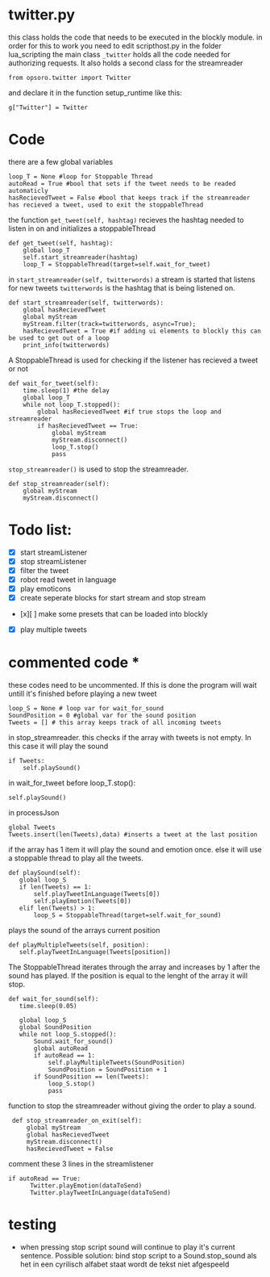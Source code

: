 # twitter.py
this class holds the code that needs to be executed in the blockly module.
in order for this to work you need to edit scripthost.py in the folder lua_scripting
the main class ```_twitter``` holds all the code needed for authorizing requests. It also holds a second class for the streamreader
```
from opsoro.twitter import Twitter
```
and declare it in the function setup_runtime like this:
```
g["Twitter"] = Twitter
```
# Code
there are a few global variables
```
loop_T = None #loop for Stoppable Thread
autoRead = True #bool that sets if the tweet needs to be readed automaticly
hasRecievedTweet = False #bool that keeps track if the streamreader has recieved a tweet, used to exit the stoppableThread
```
the function ```get_tweet(self, hashtag)``` recieves the hashtag needed to listen in on and initializes a stoppableThread
```
def get_tweet(self, hashtag):
    global loop_T
    self.start_streamreader(hashtag)
    loop_T = StoppableThread(target=self.wait_for_tweet)
```
in ```start_streamreader(self, twitterwords)``` a stream is started that listens for new tweets ```twitterwords``` is the hashtag that is being listened on.
```
def start_streamreader(self, twitterwords):
    global hasRecievedTweet
    global myStream
    myStream.filter(track=twitterwords, async=True);
    hasRecievedTweet = True #if adding ui elements to blockly this can be used to get out of a loop
    print_info(twitterwords)
```
A StoppableThread is used for checking if the listener has recieved a tweet or not
```
def wait_for_tweet(self):
    time.sleep(1) #the delay
    global loop_T
    while not loop_T.stopped():
        global hasRecievedTweet #if true stops the loop and streamreader
        if hasRecievedTweet == True:
            global myStream
            myStream.disconnect()
            loop_T.stop()
            pass
```
```stop_streamreader()``` is used to stop the streamreader.

```
def stop_streamreader(self):
    global myStream
    myStream.disconnect()
```
# Todo list:
- [x] start streamListener
- [x] stop streamListener
- [x] filter the tweet
- [x] robot read tweet in language
- [x] play emoticons
- [x] create seperate blocks for start stream and stop stream
- [x][ ] make some presets that can be loaded into blockly
- [x] play multiple tweets

# commented code *
these codes need to be uncommented. If this is done the program will wait untill it's finished before playing a new tweet
```
loop_S = None # loop var for wait_for_sound
SoundPosition = 0 #global var for the sound position
Tweets = [] # this array keeps track of all incoming tweets
```
in stop_streamreader. this checks if the array with tweets is not empty. In this case it will play the sound
```
if Tweets:
    self.playSound()
```
in wait_for_tweet before loop_T.stop():
```
self.playSound()
```
in processJson
```
global Tweets
Tweets.insert(len(Tweets),data) #inserts a tweet at the last position
```
if the array has 1 item it will play the sound and emotion once. else it will use a stoppable thread to play all the tweets.
```
def playSound(self):
   global loop_S
   if len(Tweets) == 1:
       self.playTweetInLanguage(Tweets[0])
       self.playEmotion(Tweets[0])
   elif len(Tweets) > 1:
       loop_S = StoppableThread(target=self.wait_for_sound)
```
plays the sound of the arrays current position
```
def playMultipleTweets(self, position):
   self.playTweetInLanguage(Tweets[position])
```
The StoppableThread iterates through the array and increases by 1 after the sound has played. If the position is equal to the lenght of the array it will stop.
```
def wait_for_sound(self):
   time.sleep(0.05)

   global loop_S
   global SoundPosition
   while not loop_S.stopped():
       Sound.wait_for_sound()
       global autoRead
       if autoRead == 1:
           self.playMultipleTweets(SoundPosition)
           SoundPosition = SoundPosition + 1
       if SoundPosition == len(Tweets):
           loop_S.stop()
           pass
```
function to stop the streamreader without giving the order to play a sound.
```
 def stop_streamreader_on_exit(self):
     global myStream
     global hasRecievedTweet
     myStream.disconnect()
     hasRecievedTweet = False
```
comment these 3 lines in the streamlistener
```
if autoRead == True:
      Twitter.playEmotion(dataToSend)
      Twitter.playTweetInLanguage(dataToSend)
```
# testing
 - when pressing stop script sound will continue to play it's current sentence.
  Possible solution: bind stop script to a Sound.stop_sound
als het in een cyrilisch alfabet staat wordt de tekst niet afgespeeld
